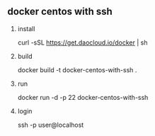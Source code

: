 ## docker centos with ssh

1. install

	curl -sSL https://get.daocloud.io/docker | sh

2. build 

	docker build -t docker-centos-with-ssh .

3. run 

	docker run -d -p 22 docker-centos-with-ssh

4. login 

	ssh -p <port> user@localhost 
